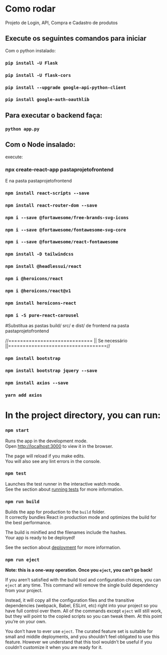 # Como rodar

Projeto de Login, API, Compra e Cadastro de produtos

## Execute os seguintes comandos para iniciar

Com o python instalado:
### `pip install -U Flask`
### `pip install -U flask-cors`
### `pip install --upgrade google-api-python-client`
### `pip install google-auth-oauthlib`

## Para executar o backend faça:
### `python app.py`

## Com o Node insalado:
execute:
### npx create-react-app pastaprojetofrontend

E na pasta pastaprojetofrontend
### `npm install react-scripts --save`
### `npm install react-router-dom --save`

### `npm i --save @fortawesome/free-brands-svg-icons` 
### `npm i --save @fortawesome/fontawesome-svg-core`
### `npm i --save @fortawesome/react-fontawesome`

### `npm install -D tailwindcss`
### `npm install @headlessui/react`
### `npm i @heroicons/react`
### `npm i @heroicons/react@v1`
### `npm install heroicons-react`
### `npm i -S pure-react-carousel`

#Substitua as pastas build/ src/ e dist/ de frontend na pasta pastaprojetofrontend

//============================= || Se necessário ||==================================//
### `npm install bootstrap`
### `npm install bootstrap jquery --save`
### `npm install axios --save`
### `yarn add axios`

# In the project directory, you can run:

### `npm start`

Runs the app in the development mode.\
Open [http://localhost:3000](http://localhost:3000) to view it in the browser.

The page will reload if you make edits.\
You will also see any lint errors in the console.

### `npm test`

Launches the test runner in the interactive watch mode.\
See the section about [running tests](https://facebook.github.io/create-react-app/docs/running-tests) for more information.

### `npm run build`

Builds the app for production to the `build` folder.\
It correctly bundles React in production mode and optimizes the build for the best performance.

The build is minified and the filenames include the hashes.\
Your app is ready to be deployed!

See the section about [deployment](https://facebook.github.io/create-react-app/docs/deployment) for more information.

### `npm run eject`

**Note: this is a one-way operation. Once you `eject`, you can’t go back!**

If you aren’t satisfied with the build tool and configuration choices, you can `eject` at any time. This command will remove the single build dependency from your project.

Instead, it will copy all the configuration files and the transitive dependencies (webpack, Babel, ESLint, etc) right into your project so you have full control over them. All of the commands except `eject` will still work, but they will point to the copied scripts so you can tweak them. At this point you’re on your own.

You don’t have to ever use `eject`. The curated feature set is suitable for small and middle deployments, and you shouldn’t feel obligated to use this feature. However we understand that this tool wouldn’t be useful if you couldn’t customize it when you are ready for it.
